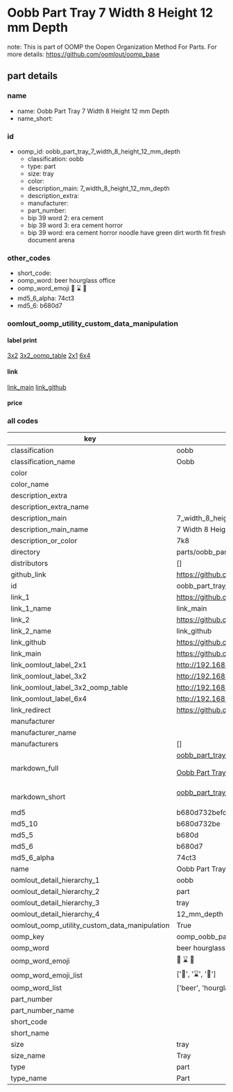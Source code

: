 # Oobb Part Tray 7 Width 8 Height 12 mm Depth  

note: This is part of OOMP the Oopen Organization Method For Parts. For more details: https://github.com/oomlout/oomp_base

##  part details
  







### name
* name: Oobb Part Tray 7 Width 8 Height 12 mm Depth
* name_short: 
### id
* oomp_id: oobb_part_tray_7_width_8_height_12_mm_depth
  * classification: oobb
  * type: part
  * size: tray
  * color: 
  * description_main: 7_width_8_height_12_mm_depth
  * description_extra: 
  * manufacturer: 
  * part_number: 
  * bip 39 word 2: era cement
  * bip 39 word 3: era cement horror
  * bip 39 word: era cement horror noodle have green dirt worth fit fresh document arena

### other_codes
* short_code: 
* oomp_word: beer hourglass office
* oomp_word_emoji :beer: :hourglass: :office:
* md5_6_alpha: 74ct3
* md5_6: b680d7






### oomlout_oomp_utility_custom_data_manipulation
#### label print
[3x2](http://192.168.1.245:1112/?label=oomp%2074ct3)
[3x2_oomp_table](http://192.168.1.108:1112/?label=oomp%2074ct3)
[2x1](http://192.168.1.242:1112/?label=oomp%2074ct3)
[6x4](http://192.168.1.55:1112/?label=oomp%2074ct3)    

#### link

[link_main](https://github.com/oomlout/oomlout_oomp_version_1_messy/tree/main/parts/oobb_part_tray_7_width_8_height_12_mm_depth) [link_github](https://github.com/oomlout/oomlout_oomp_version_1_messy/tree/main/parts/oobb_part_tray_7_width_8_height_12_mm_depth)                             

#### price







### all codes 
| key | value |  
| --- | --- |  
| classification | oobb |  
| classification_name | Oobb |  
| color |  |  
| color_name |  |  
| description_extra |  |  
| description_extra_name |  |  
| description_main | 7_width_8_height_12_mm_depth |  
| description_main_name | 7 Width 8 Height 12 mm Depth |  
| description_or_color | 7k8 |  
| directory | parts/oobb_part_tray_7_width_8_height_12_mm_depth |  
| distributors | [] |  
| github_link | https://github.com/oomlout/oomlout_oomp_part_src/tree/main/parts/oobb_part_tray_7_width_8_height_12_mm_depth |  
| id | oobb_part_tray_7_width_8_height_12_mm_depth |  
| link_1 | https://github.com/oomlout/oomlout_oomp_version_1_messy/tree/main/parts/oobb_part_tray_7_width_8_height_12_mm_depth |  
| link_1_name | link_main |  
| link_2 | https://github.com/oomlout/oomlout_oomp_version_1_messy/tree/main/parts/oobb_part_tray_7_width_8_height_12_mm_depth |  
| link_2_name | link_github |  
| link_github | https://github.com/oomlout/oomlout_oomp_version_1_messy/tree/main/parts/oobb_part_tray_7_width_8_height_12_mm_depth |  
| link_main | https://github.com/oomlout/oomlout_oomp_version_1_messy/tree/main/parts/oobb_part_tray_7_width_8_height_12_mm_depth |  
| link_oomlout_label_2x1 | http://192.168.1.242:1112/?label=oomp%2074ct3 |  
| link_oomlout_label_3x2 | http://192.168.1.245:1112/?label=oomp%2074ct3 |  
| link_oomlout_label_3x2_oomp_table | http://192.168.1.108:1112/?label=oomp%2074ct3 |  
| link_oomlout_label_6x4 | http://192.168.1.55:1112/?label=oomp%2074ct3 |  
| link_redirect | https://github.com/oomlout/oomlout_oomp_version_1_messy/tree/main/parts/oobb_part_tray_7_width_8_height_12_mm_depth |  
| manufacturer |  |  
| manufacturer_name |  |  
| manufacturers | [] |  
| markdown_full | [oobb_part_tray_7_width_8_height_12_mm_depth](none)<br>[](none)<br>[Oobb Part Tray 7 Width 8 Height 12 Mm Depth](none)<br><br> |  
| markdown_short | [oobb_part_tray_7_width_8_height_12_mm_depth](none)<br><br> |  
| md5 | b680d732befde7d59934d960db494a62 |  
| md5_10 | b680d732be |  
| md5_5 | b680d |  
| md5_6 | b680d7 |  
| md5_6_alpha | 74ct3 |  
| name | Oobb Part Tray 7 Width 8 Height 12 mm Depth |  
| oomlout_detail_hierarchy_1 | oobb |  
| oomlout_detail_hierarchy_2 | part |  
| oomlout_detail_hierarchy_3 | tray |  
| oomlout_detail_hierarchy_4 | 12_mm_depth |  
| oomlout_oomp_utility_custom_data_manipulation | True |  
| oomp_key | oomp_oobb_part_tray_7_width_8_height_12_mm_depth |  
| oomp_word | beer hourglass office |  
| oomp_word_emoji | :beer: :hourglass: :office: |  
| oomp_word_emoji_list | [':beer:', ':hourglass:', ':office:'] |  
| oomp_word_list | ['beer', 'hourglass', 'office'] |  
| part_number |  |  
| part_number_name |  |  
| short_code |  |  
| short_name |  |  
| size | tray |  
| size_name | Tray |  
| type | part |  
| type_name | Part |  
